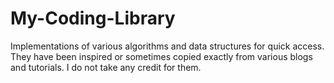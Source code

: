 # My-Coding-Library
Implementations of various algorithms and data structures for quick access.
They have been inspired or sometimes copied exactly from various blogs and tutorials. I do not take any credit for them.
